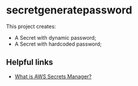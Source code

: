 # secretgeneratepassword

This project creates:
- A Secret with dynamic password;
- A Secret with hardcoded password;

## Helpful links

- [What is AWS Secrets Manager?][1]

[1]: https://docs.aws.amazon.com/secretsmanager/latest/userguide/intro.html